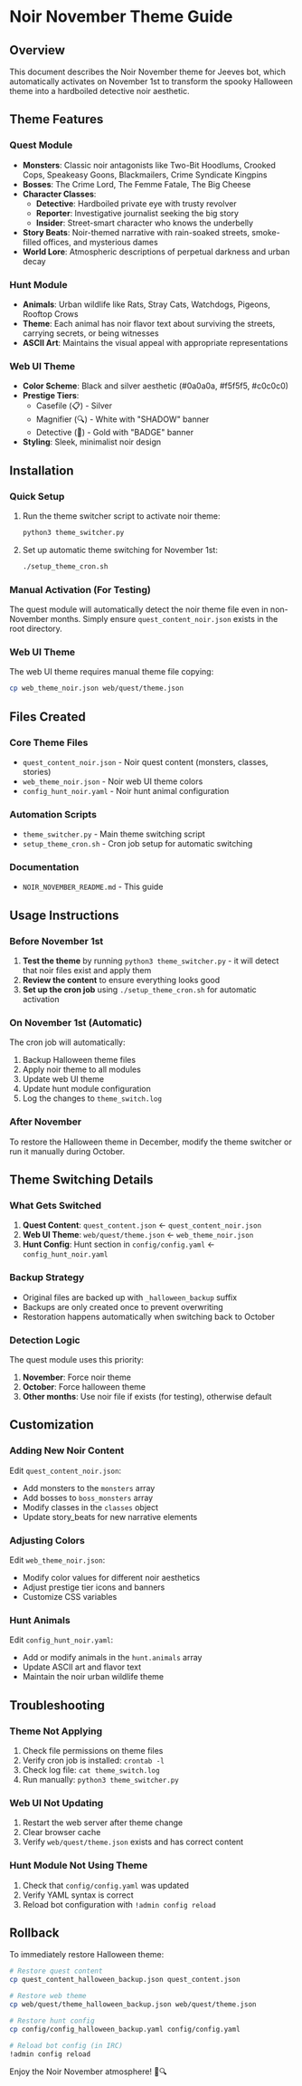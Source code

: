 # Noir November Theme Guide

## Overview

This document describes the Noir November theme for Jeeves bot, which automatically activates on November 1st to transform the spooky Halloween theme into a hardboiled detective noir aesthetic.

## Theme Features

### Quest Module
- **Monsters**: Classic noir antagonists like Two-Bit Hoodlums, Crooked Cops, Speakeasy Goons, Blackmailers, Crime Syndicate Kingpins
- **Bosses**: The Crime Lord, The Femme Fatale, The Big Cheese
- **Character Classes**:
  - **Detective**: Hardboiled private eye with trusty revolver
  - **Reporter**: Investigative journalist seeking the big story
  - **Insider**: Street-smart character who knows the underbelly
- **Story Beats**: Noir-themed narrative with rain-soaked streets, smoke-filled offices, and mysterious dames
- **World Lore**: Atmospheric descriptions of perpetual darkness and urban decay

### Hunt Module
- **Animals**: Urban wildlife like Rats, Stray Cats, Watchdogs, Pigeons, Rooftop Crows
- **Theme**: Each animal has noir flavor text about surviving the streets, carrying secrets, or being witnesses
- **ASCII Art**: Maintains the visual appeal with appropriate representations

### Web UI Theme
- **Color Scheme**: Black and silver aesthetic (#0a0a0a, #f5f5f5, #c0c0c0)
- **Prestige Tiers**:
  - Casefile (📋) - Silver
  - Magnifier (🔍) - White with "SHADOW" banner
  - Detective (🏅️) - Gold with "BADGE" banner
- **Styling**: Sleek, minimalist noir design

## Installation

### Quick Setup
1. Run the theme switcher script to activate noir theme:
   ```bash
   python3 theme_switcher.py
   ```

2. Set up automatic theme switching for November 1st:
   ```bash
   ./setup_theme_cron.sh
   ```

### Manual Activation (For Testing)
The quest module will automatically detect the noir theme file even in non-November months. Simply ensure `quest_content_noir.json` exists in the root directory.

### Web UI Theme
The web UI theme requires manual theme file copying:
```bash
cp web_theme_noir.json web/quest/theme.json
```

## Files Created

### Core Theme Files
- `quest_content_noir.json` - Noir quest content (monsters, classes, stories)
- `web_theme_noir.json` - Noir web UI theme colors
- `config_hunt_noir.yaml` - Noir hunt animal configuration

### Automation Scripts
- `theme_switcher.py` - Main theme switching script
- `setup_theme_cron.sh` - Cron job setup for automatic switching

### Documentation
- `NOIR_NOVEMBER_README.md` - This guide

## Usage Instructions

### Before November 1st
1. **Test the theme** by running `python3 theme_switcher.py` - it will detect that noir files exist and apply them
2. **Review the content** to ensure everything looks good
3. **Set up the cron job** using `./setup_theme_cron.sh` for automatic activation

### On November 1st (Automatic)
The cron job will automatically:
1. Backup Halloween theme files
2. Apply noir theme to all modules
3. Update web UI theme
4. Update hunt module configuration
5. Log the changes to `theme_switch.log`

### After November
To restore the Halloween theme in December, modify the theme switcher or run it manually during October.

## Theme Switching Details

### What Gets Switched
1. **Quest Content**: `quest_content.json` ← `quest_content_noir.json`
2. **Web UI Theme**: `web/quest/theme.json` ← `web_theme_noir.json`
3. **Hunt Config**: Hunt section in `config/config.yaml` ← `config_hunt_noir.yaml`

### Backup Strategy
- Original files are backed up with `_halloween_backup` suffix
- Backups are only created once to prevent overwriting
- Restoration happens automatically when switching back to October

### Detection Logic
The quest module uses this priority:
1. **November**: Force noir theme
2. **October**: Force halloween theme
3. **Other months**: Use noir file if exists (for testing), otherwise default

## Customization

### Adding New Noir Content
Edit `quest_content_noir.json`:
- Add monsters to the `monsters` array
- Add bosses to `boss_monsters` array
- Modify classes in the `classes` object
- Update story_beats for new narrative elements

### Adjusting Colors
Edit `web_theme_noir.json`:
- Modify color values for different noir aesthetics
- Adjust prestige tier icons and banners
- Customize CSS variables

### Hunt Animals
Edit `config_hunt_noir.yaml`:
- Add or modify animals in the `hunt.animals` array
- Update ASCII art and flavor text
- Maintain the noir urban wildlife theme

## Troubleshooting

### Theme Not Applying
1. Check file permissions on theme files
2. Verify cron job is installed: `crontab -l`
3. Check log file: `cat theme_switch.log`
4. Run manually: `python3 theme_switcher.py`

### Web UI Not Updating
1. Restart the web server after theme change
2. Clear browser cache
3. Verify `web/quest/theme.json` exists and has correct content

### Hunt Module Not Using Theme
1. Check that `config/config.yaml` was updated
2. Verify YAML syntax is correct
3. Reload bot configuration with `!admin config reload`

## Rollback

To immediately restore Halloween theme:
```bash
# Restore quest content
cp quest_content_halloween_backup.json quest_content.json

# Restore web theme
cp web/quest/theme_halloween_backup.json web/quest/theme.json

# Restore hunt config
cp config/config_halloween_backup.yaml config/config.yaml

# Reload bot config (in IRC)
!admin config reload
```

Enjoy the Noir November atmosphere! 🎩🔍